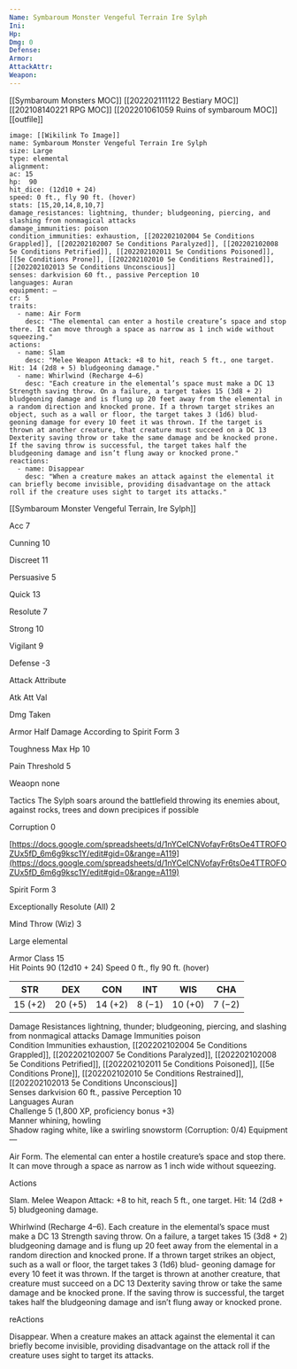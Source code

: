 ```yaml
---
Name: Symbaroum Monster Vengeful Terrain Ire Sylph
Ini: 
Hp: 
Dmg: 0
Defense: 
Armor: 
AttackAttr: 
Weapon: 
---
```

[[Symbaroum Monsters MOC]]
[[202202111122 Bestiary MOC]]
[[202108140221 RPG MOC]]
[[202201061059 Ruins of symbaroum MOC]]
[[outfile]]
```statblock
image: [[Wikilink To Image]]
name: Symbaroum Monster Vengeful Terrain Ire Sylph
size: Large
type: elemental
alignment:
ac: 15
hp:  90
hit_dice: (12d10 + 24)
speed: 0 ft., fly 90 ft. (hover)
stats: [15,20,14,8,10,7]
damage_resistances: lightning, thunder; bludgeoning, piercing, and slashing from nonmagical attacks
damage_immunities: poison
condition_immunities: exhaustion, [[202202102004 5e Conditions Grappled]], [[202202102007 5e Conditions Paralyzed]], [[202202102008 5e Conditions Petrified]], [[202202102011 5e Conditions Poisoned]], [[5e Conditions Prone]], [[202202102010 5e Conditions Restrained]], [[202202102013 5e Conditions Unconscious]]
senses: darkvision 60 ft., passive Perception 10
languages: Auran
equipment: —
cr: 5
traits:
  - name: Air Form
    desc: "The elemental can enter a hostile creature’s space and stop there. It can move through a space as narrow as 1 inch wide without squeezing."
actions:
  - name: Slam
    desc: "Melee Weapon Attack: +8 to hit, reach 5 ft., one target. Hit: 14 (2d8 + 5) bludgeoning damage."
  - name: Whirlwind (Recharge 4–6)
    desc: "Each creature in the elemental’s space must make a DC 13 Strength saving throw. On a failure, a target takes 15 (3d8 + 2) bludgeoning damage and is flung up 20 feet away from the elemental in a random direction and knocked prone. If a thrown target strikes an object, such as a wall or floor, the target takes 3 (1d6) blud- geoning damage for every 10 feet it was thrown. If the target is thrown at another creature, that creature must succeed on a DC 13 Dexterity saving throw or take the same damage and be knocked prone. If the saving throw is successful, the target takes half the bludgeoning damage and isn’t flung away or knocked prone."
reactions:
  - name: Disappear
    desc: "When a creature makes an attack against the elemental it can briefly become invisible, providing disadvantage on the attack roll if the creature uses sight to target its attacks."
```
[[Symbaroum Monster Vengeful Terrain, Ire Sylph]]

Acc 7

Cunning 10

Discreet 11

Persuasive 5

Quick 13

Resolute 7

Strong 10

Vigilant 9

Defense -3

Attack Attribute

Atk Att Val

Dmg Taken

Armor Half Damage According to Spirit Form 3

Toughness Max Hp 10

Pain Threshold 5

Weaopn none

Tactics The Sylph soars around the battlefield throwing its enemies about, against rocks, trees and down precipices if possible

Corruption 0

[https://docs.google.com/spreadsheets/d/1nYCeICNVofayFr6tsOe4TTROFOZUx5fD_6m6g9ksc1Y/edit#gid=0&range=A119](https://docs.google.com/spreadsheets/d/1nYCeICNVofayFr6tsOe4TTROFOZUx5fD_6m6g9ksc1Y/edit#gid=0&range=A119)

Spirit Form 3

Exceptionally Resolute (All) 2

Mind Throw (Wiz) 3 

Large elemental

 

Armor Class 15  
Hit Points 90 (12d10 + 24) 
Speed 0 ft., fly 90 ft. (hover)

 

| STR     | DEX     | CON     | INT    | WIS     | CHA    |
| ------- | ------- | ------- | ------ | ------- | ------ |
| 15 (+2) | 20 (+5) | 14 (+2) | 8 (−1) | 10 (+0) | 7 (−2) |

 

Damage Resistances lightning, thunder; bludgeoning, piercing, and slashing from nonmagical attacks
Damage Immunities poison  
Condition Immunities exhaustion, [[202202102004 5e Conditions Grappled]], [[202202102007 5e Conditions Paralyzed]], [[202202102008 5e Conditions Petrified]], [[202202102011 5e Conditions Poisoned]], [[5e Conditions Prone]], [[202202102010 5e Conditions Restrained]], [[202202102013 5e Conditions Unconscious]]  
Senses darkvision 60 ft., passive Perception 10  
Languages Auran  
Challenge 5 (1,800 XP, proficiency bonus +3)  
Manner whining, howling  
Shadow raging white, like a swirling snowstorm (Corruption: 0/4)
Equipment —

Air Form. The elemental can enter a hostile creature’s space and stop there. It can move through a space as narrow as 1 inch wide without squeezing.

Actions

Slam. Melee Weapon Attack: +8 to hit, reach 5 ft., one target. Hit: 14 (2d8 + 5) bludgeoning damage.

Whirlwind (Recharge 4–6). Each creature in the elemental’s space must make a DC 13 Strength saving throw. On a failure, a target takes 15 (3d8 + 2) bludgeoning damage and is flung up 20 feet away from the elemental in a random direction and knocked prone. If a thrown target strikes an object, such as a wall or floor, the target takes 3 (1d6) blud- geoning damage for every 10 feet it was thrown. If the target is thrown at another creature, that creature must succeed on a DC 13 Dexterity saving throw or take the same damage and be knocked prone. If the saving throw is successful, the target takes half the bludgeoning damage and isn’t flung away or knocked prone.

reActions

Disappear. When a creature makes an attack against the elemental it can briefly become invisible, providing disadvantage on the attack roll if the creature uses sight to target its attacks.

